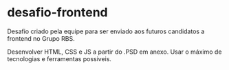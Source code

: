 desafio-frontend
================

Desafio criado pela equipe para ser enviado aos futuros candidatos a frontend no Grupo RBS.

Desenvolver HTML, CSS e JS a partir do .PSD em anexo.
Usar o máximo de tecnologias e ferramentas possiveis.
